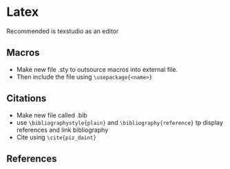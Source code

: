# Latex

Recommended is texstudio as an editor


## Macros

- Make new file <name>.sty to outsource macros into external file.
- Then include the file using ``\usepackage{<name>}``

## Citations

- Make new file called <name>.bib
- use ``\bibliographystyle{plain}`` and ``\bibliography{reference}`` tp display references and link bibliography
- Cite using ``\cite{piz_daint}``

## References

